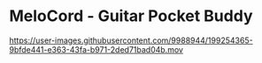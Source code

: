 # MeloCord - Guitar Pocket Buddy

https://user-images.githubusercontent.com/9988944/199254365-9bfde441-e363-43fa-b971-2ded71bad04b.mov

